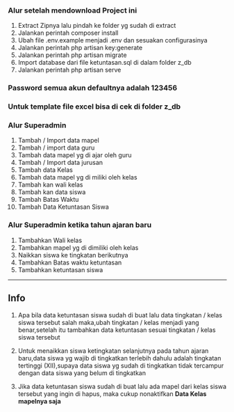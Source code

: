 ### Alur setelah mendownload Project ini
1. Extract Zipnya lalu pindah ke folder yg sudah di extract
2. Jalankan perintah composer install
3. Ubah file .env.example menjadi .env dan sesuakan configurasinya
4. Jalankan perintah php artisan key:generate
5. Jalankan perintah php artisan migrate
6. Import database dari file ketuntasan.sql di dalam folder z_db
7. Jalankan perintah php artisan serve

### Password semua akun defaultnya adalah 123456

### Untuk template file excel bisa di cek di folder z_db


### Alur Superadmin

1. Tambah / Import data mapel
1. Tambah / import data guru
1. Tambah data mapel yg di ajar oleh guru
1. Tambah / Import data jurusan
1. Tambah data Kelas
1. Tambah data mapel yg di miliki oleh kelas
1. Tambah kan wali kelas
1. Tambah kan data siswa
1. Tambah Batas Waktu
1. Tambah Data Ketuntasan Siswa

### Alur Superadmin ketika tahun ajaran baru
1. Tambahkan Wali kelas
1. Tambahkan mapel yg di dimiliki oleh kelas
1. Naikkan siswa ke tingkatan berikutnya
1. Tambahkan Batas waktu ketuntasan
1. Tambahkan ketuntasan siswa

<hr>

## Info
1. Apa bila data ketuntasan siswa sudah di buat lalu data tingkatan / kelas siswa tersebut salah maka,ubah tingkatan / kelas menjadi yang benar,setelah itu tambahkan data ketuntasan sesuai tingkatan / kelas siswa tersebut

2. Untuk menaikkan siswa ketingkatan selanjutnya pada tahun ajaran baru,data siswa yg wajib di tingkatkan terlebih dahulu adalah tingkatan tertinggi (XII),supaya data siswa yg sudah di tingkatkan tidak tercampur dengan data siswa yang belum di tingkatkan

3. Jika data ketuntasan siswa sudah di buat lalu ada mapel dari kelas siswa tersebut yang ingin di hapus, maka cukup nonaktifkan <b> Data Kelas mapelnya saja </b>
